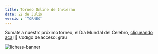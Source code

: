 ```yaml
---
title: Torneo Online de Invierno
date: 22 de Julio
version: "TORNEO"
---
```


Sumate a nuestro próximo torneo, el Día Mundial del Cerebro, [cliqueando acá](https://lichess.org/tournament/YaGJWYQS)! 🔑 Código de acceso: grau

![lichess-banner](/lichess.png)
